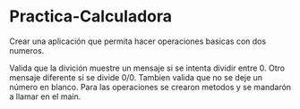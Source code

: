 # Practica-Calculadora

Crear una aplicación que permita hacer operaciones basicas con dos numeros. 

Valida que la divición muestre un mensaje si se intenta dividir entre 0. Otro mensaje diferente si se divide 0/0.
Tambien valida que no se deje un número en blanco. 
Para las operaciones se crearon metodos y se mandarón a llamar en el main. 
